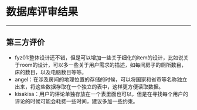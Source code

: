 ﻿# 数据库评审结果
---

## 第三方评价

   - fyz01:整体设计还不错，但是可以增加一些关于细化的item的设计，比如说关于room的设计，可以多一些关于用户需求的描述，如每间房子的厕所数目，床的数目，以及电脑数目等等。
   - angel：在涉及房间的地理位置的存储的时候，可以将国家和省市等名称独立出来，将这些数据存取在一个独立的表中，这样更方便读取数据。
   - kisakisa：用户的评论单独存放在一个表里面也可以，但是在寻找每个用户的评论的时候可能会耗费一些时间，建议多加一些约束。


